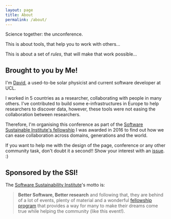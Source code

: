 ```yaml
---
layout: page
title: About
permalink: /about/
---
```


Science together: the unconference.

This is about tools, that help you to work with others...

This is about a set of *rules*, that will make that work possible...


## Brought to you by Me!

I'm [David](https://www.software.ac.uk/fellows/david-perez-suarez), a
used-to-be solar physicist and current software developer at UCL.

I worked in 5 countries as a researcher, collaborating with people in
many others. I've contributed to build some e-infrastructures in Europe to
help researchers to discover data, however, these tools were not easing the
collaboration between researchers.

Therefore, I'm organising this conference as part of the
[Software Sustainable Institute's fellowship](https://www.software.ac.uk/fellowship-programme) 
I was awarded in 2016 to find out how we can ease collaboration across 
domains, generations and the world.

If you want to help me with the design of the page, conference or any
other community task, don't doubt it a second!! Show your interest
with an [issue](https://github.com/ScienceTogether/sciencetogether.github.io/issues). :)

## Sponsored by the SSI!

The [Software Sustainability Institute](https://www.software.ac.uk/)'s motto is:
> **Better Software, Better research**
and following that, they are behind of a lot of events, plenty of material and
a wonderful [fellowship program](https://www.software.ac.uk/fellowship-programme)
that provides a way for many to make their dreams come true while helping the community
(like this event!).

